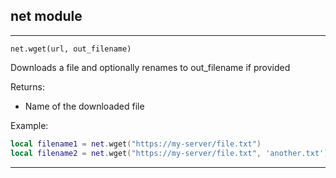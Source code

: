 ## net module

---

`net.wget(url, out_filename)`

Downloads a file and optionally renames to out_filename if provided

Returns:

* Name of the downloaded file

Example:

```lua
local filename1 = net.wget("https://my-server/file.txt")
local filename2 = net.wget("https://my-server/file.txt", 'another.txt')
```

---
